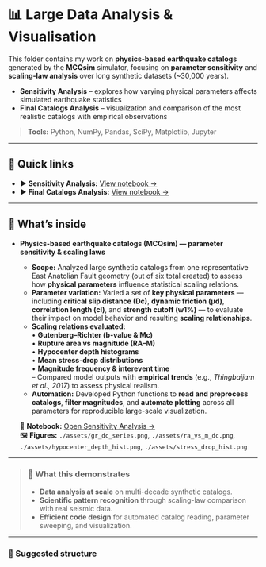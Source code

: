 # 📊 Large Data Analysis & Visualisation

This folder contains my work on **physics-based earthquake catalogs** generated by the **MCQsim** simulator, focusing on **parameter sensitivity** and **scaling-law analysis** over long synthetic datasets (~30,000 years).

- **Sensitivity Analysis** – explores how varying physical parameters affects simulated earthquake statistics  
- **Final Catalogs Analysis** – visualization and comparison of the most realistic catalogs with empirical observations  

> **Tools:** Python, NumPy, Pandas, SciPy, Matplotlib, Jupyter

---

## 🔎 Quick links
- ▶️ **Sensitivity Analysis:** [View notebook →](./Sensitivity-Analysis.ipynb)  
- ▶️ **Final Catalogs Analysis:** [View notebook →](./Final-Catalogs-Analysis.ipynb)

---

## 🚀 What’s inside

- **Physics-based earthquake catalogs (MCQsim) — parameter sensitivity & scaling laws**
  - **Scope:** Analyzed large synthetic catalogs from one representative East Anatolian Fault geometry (out of six total created) to assess how **physical parameters** influence statistical scaling relations.  
  - **Parameter variation:** Varied a set of **key physical parameters** — including **critical slip distance (Dc)**, **dynamic friction (μd)**, **correlation length (cl)**, and **strength cutoff (w1%)** — to evaluate their impact on model behavior and resulting **scaling relationships**.  
  - **Scaling relations evaluated:**  
    • **Gutenberg–Richter (b-value & Mc)**  
    • **Rupture area vs magnitude (RA–M)**  
    • **Hypocenter depth histograms**  
    • **Mean stress-drop distributions**  
    • **Magnitude frequency & interevent time**  
    – Compared model outputs with **empirical trends** (e.g., *Thingbaijam et al., 2017*) to assess physical realism.  
  - **Automation:** Developed Python functions to **read and preprocess catalogs**, **filter magnitudes**, and **automate plotting** across all parameters for reproducible large-scale visualization.

  🔗 **Notebook:** [Open Sensitivity Analysis →](./Sensitivity-Analysis.ipynb)  
  🖼️ **Figures:** `./assets/gr_dc_series.png`, `./assets/ra_vs_m_dc.png`, `./assets/hypocenter_depth_hist.png`, `./assets/stress_drop_hist.png`

---

> ### 🔎 What this demonstrates
> - **Data analysis at scale** on multi-decade synthetic catalogs.  
> - **Scientific pattern recognition** through scaling-law comparison with real seismic data.  
> - **Efficient code design** for automated catalog reading, parameter sweeping, and visualization.

---

### 📁 Suggested structure


